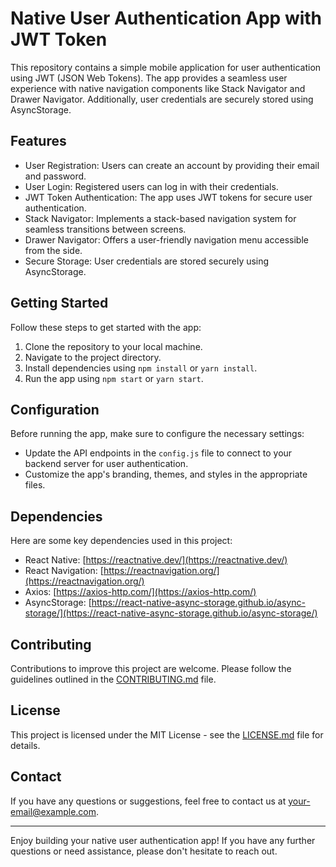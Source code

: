 # Native User Authentication App with JWT Token

This repository contains a simple mobile application for user authentication using JWT (JSON Web Tokens). The app provides a seamless user experience with native navigation components like Stack Navigator and Drawer Navigator. Additionally, user credentials are securely stored using AsyncStorage.

## Features
- User Registration: Users can create an account by providing their email and password.
- User Login: Registered users can log in with their credentials.
- JWT Token Authentication: The app uses JWT tokens for secure user authentication.
- Stack Navigator: Implements a stack-based navigation system for seamless transitions between screens.
- Drawer Navigator: Offers a user-friendly navigation menu accessible from the side.
- Secure Storage: User credentials are stored securely using AsyncStorage.

## Getting Started
Follow these steps to get started with the app:

1. Clone the repository to your local machine.
2. Navigate to the project directory.
3. Install dependencies using `npm install` or `yarn install`.
4. Run the app using `npm start` or `yarn start`.

## Configuration
Before running the app, make sure to configure the necessary settings:

- Update the API endpoints in the `config.js` file to connect to your backend server for user authentication.
- Customize the app's branding, themes, and styles in the appropriate files.

## Dependencies
Here are some key dependencies used in this project:

- React Native: [https://reactnative.dev/](https://reactnative.dev/)
- React Navigation: [https://reactnavigation.org/](https://reactnavigation.org/)
- Axios: [https://axios-http.com/](https://axios-http.com/)
- AsyncStorage: [https://react-native-async-storage.github.io/async-storage/](https://react-native-async-storage.github.io/async-storage/)

## Contributing
Contributions to improve this project are welcome. Please follow the guidelines outlined in the [CONTRIBUTING.md](CONTRIBUTING.md) file.

## License
This project is licensed under the MIT License - see the [LICENSE.md](LICENSE.md) file for details.

## Contact
If you have any questions or suggestions, feel free to contact us at [your-email@example.com](mailto:your-email@example.com).

---

Enjoy building your native user authentication app! If you have any further questions or need assistance, please don't hesitate to reach out.
